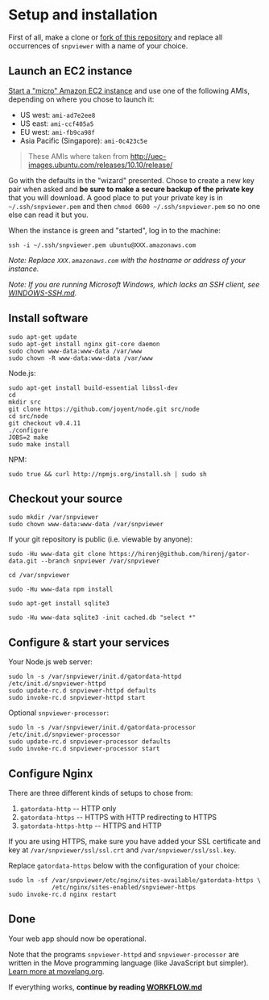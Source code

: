 # Setup and installation

First of all, make a clone or [fork of this repository](http://help.github.com/fork-a-repo/) and replace all occurrences of `snpviewer` with a name of your choice.

## Launch an EC2 instance

[Start a "micro" Amazon EC2 instance](https://console.aws.amazon.com/ec2/home) and use one of the following AMIs, depending on where you chose to launch it:

- US west: `ami-ad7e2ee8`
- US east: `ami-ccf405a5`
- EU west: `ami-fb9ca98f`
- Asia Pacific (Singapore): `ami-0c423c5e`

> These AMIs where taken from <http://uec-images.ubuntu.com/releases/10.10/release/>

Go with the defaults in the "wizard" presented. Chose to create a new key pair when asked and **be sure to make a secure backup of the private key** that you will download. A good place to put your private key is in `~/.ssh/snpviewer.pem` and then `chmod 0600 ~/.ssh/snpviewer.pem` so no one else can read it but you.

When the instance is green and "started", log in to the machine:

    ssh -i ~/.ssh/snpviewer.pem ubuntu@XXX.amazonaws.com

*Note: Replace `XXX.amazonaws.com` with the hostname or address of your instance.*

*Note: If you are running Microsoft Windows, which lacks an SSH client, see [WINDOWS-SSH.md](WINDOWS-SSH.md#readme)*.

## Install software

    sudo apt-get update
    sudo apt-get install nginx git-core daemon
    sudo chown www-data:www-data /var/www
    sudo chown -R www-data:www-data /var/www

Node.js:

    sudo apt-get install build-essential libssl-dev
    cd
    mkdir src
    git clone https://github.com/joyent/node.git src/node
    cd src/node
    git checkout v0.4.11
    ./configure
    JOBS=2 make
    sudo make install

NPM:

    sudo true && curl http://npmjs.org/install.sh | sudo sh

## Checkout your source

    sudo mkdir /var/snpviewer
    sudo chown www-data:www-data /var/snpviewer

If your git repository is public (i.e. viewable by anyone):

    sudo -Hu www-data git clone https://hirenj@github.com/hirenj/gator-data.git --branch snpviewer /var/snpviewer
    
    cd /var/snpviewer
        
    sudo -Hu www-data npm install

    sudo apt-get install sqlite3

    sudo -Hu www-data sqlite3 -init cached.db "select *"

## Configure & start your services

Your Node.js web server:

    sudo ln -s /var/snpviewer/init.d/gatordata-httpd /etc/init.d/snpviewer-httpd
    sudo update-rc.d snpviewer-httpd defaults
    sudo invoke-rc.d snpviewer-httpd start
    
Optional `snpviewer-processor`:
    
    sudo ln -s /var/snpviewer/init.d/gatordata-processor /etc/init.d/snpviewer-processor
    sudo update-rc.d snpviewer-processor defaults
    sudo invoke-rc.d snpviewer-processor start


## Configure Nginx

There are three different kinds of setups to chose from:

1. `gatordata-http` -- HTTP only
2. `gatordata-https` -- HTTPS with HTTP redirecting to HTTPS
3. `gatordata-https-http` -- HTTPS and HTTP

If you are using HTTPS, make sure you have added your SSL certificate and key at `/var/snpviewer/ssl/ssl.crt` and `/var/snpviewer/ssl/ssl.key`.

Replace `gatordata-https` below with the configuration of your choice:

    sudo ln -sf /var/snpviewer/etc/nginx/sites-available/gatordata-https \
                /etc/nginx/sites-enabled/snpviewer-https
    sudo invoke-rc.d nginx restart


## Done

Your web app should now be operational.

Note that the programs `snpviewer-httpd` and `snpviewer-processor` are written in the Move programming language (like JavaScript but simpler). [Learn more at movelang.org](http://movelang.org/).

If everything works, **continue by reading [WORKFLOW.md](https://github.com/hirenj/gator-data/blob/master/WORKFLOW.md#readme)**
